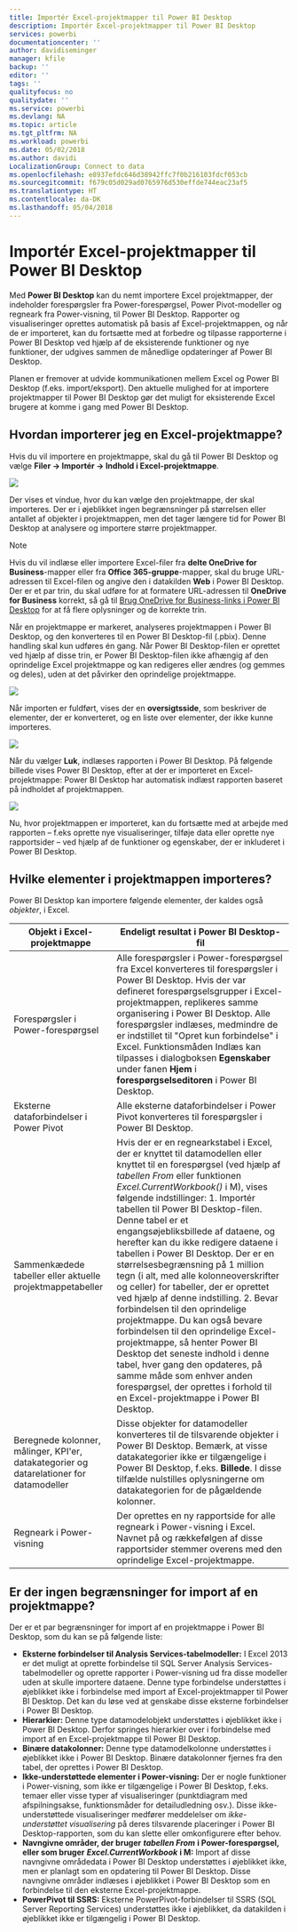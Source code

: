 ```yaml
---
title: Importér Excel-projektmapper til Power BI Desktop
description: Importér Excel-projektmapper til Power BI Desktop
services: powerbi
documentationcenter: ''
author: davidiseminger
manager: kfile
backup: ''
editor: ''
tags: ''
qualityfocus: no
qualitydate: ''
ms.service: powerbi
ms.devlang: NA
ms.topic: article
ms.tgt_pltfrm: NA
ms.workload: powerbi
ms.date: 05/02/2018
ms.author: davidi
LocalizationGroup: Connect to data
ms.openlocfilehash: e8937efdc646d38942ffc7f0b216103fdcf053cb
ms.sourcegitcommit: f679c05d029ad0765976d530effde744eac23af5
ms.translationtype: HT
ms.contentlocale: da-DK
ms.lasthandoff: 05/04/2018
---
```

# <a name="import-excel-workbooks-into-power-bi-desktop"></a>Importér Excel-projektmapper til Power BI Desktop
Med **Power BI Desktop** kan du nemt importere Excel projektmapper, der indeholder forespørgsler fra Power-forespørgsel, Power Pivot-modeller og regneark fra Power-visning, til Power BI Desktop. Rapporter og visualiseringer oprettes automatisk på basis af Excel-projektmappen, og når de er importeret, kan du fortsætte med at forbedre og tilpasse rapporterne i Power BI Desktop ved hjælp af de eksisterende funktioner og nye funktioner, der udgives sammen de månedlige opdateringer af Power BI Desktop.

Planen er fremover at udvide kommunikationen mellem Excel og Power BI Desktop (f.eks. import/eksport). Den aktuelle mulighed for at importere projektmapper til Power BI Desktop gør det muligt for eksisterende Excel brugere at komme i gang med Power BI Desktop.

## <a name="how-do-i-import-an-excel-workbook"></a>Hvordan importerer jeg en Excel-projektmappe?
Hvis du vil importere en projektmappe, skal du gå til Power BI Desktop og vælge **Filer -\> Importér -\> Indhold i Excel-projektmappe**.

![](media/desktop-import-excel-workbooks/importexceltopbi_1.png)

Der vises et vindue, hvor du kan vælge den projektmappe, der skal importeres. Der er i øjeblikket ingen begrænsninger på størrelsen eller antallet af objekter i projektmappen, men det tager længere tid for Power BI Desktop at analysere og importere større projektmapper.

> [!NOTE]
> Hvis du vil indlæse eller importere Excel-filer fra **delte OneDrive for Business**-mapper eller fra **Office 365-gruppe**-mapper, skal du bruge URL-adressen til Excel-filen og angive den i datakilden **Web** i Power BI Desktop. Der er et par trin, du skal udføre for at formatere URL-adressen til **OneDrive for Business** korrekt, så gå til [Brug OneDrive for Business-links i Power BI Desktop](desktop-use-onedrive-business-links.md) for at få flere oplysninger og de korrekte trin.
> 
> 

Når en projektmappe er markeret, analyseres projektmappen i Power BI Desktop, og den konverteres til en Power BI Desktop-fil (.pbix). Denne handling skal kun udføres én gang. Når Power BI Desktop-filen er oprettet ved hjælp af disse trin, er Power BI Desktop-filen ikke afhængig af den oprindelige Excel projektmappe og kan redigeres eller ændres (og gemmes og deles), uden at det påvirker den oprindelige projektmappe.

![](media/desktop-import-excel-workbooks/importexceltopbi_2.png)

Når importen er fuldført, vises der en **oversigtsside**, som beskriver de elementer, der er konverteret, og en liste over elementer, der ikke kunne importeres.

![](media/desktop-import-excel-workbooks/importexceltopbi_3.png)

Når du vælger **Luk**, indlæses rapporten i Power BI Desktop. På følgende billede vises Power BI Desktop, efter at der er importeret en Excel-projektmappe: Power BI Desktop har automatisk indlæst rapporten baseret på indholdet af projektmappen.

![](media/desktop-import-excel-workbooks/importexceltopbi_4.png)

Nu, hvor projektmappen er importeret, kan du fortsætte med at arbejde med rapporten – f.eks oprette nye visualiseringer, tilføje data eller oprette nye rapportsider – ved hjælp af de funktioner og egenskaber, der er inkluderet i Power BI Desktop.

## <a name="which-workbook-elements-are-imported"></a>Hvilke elementer i projektmappen importeres?
Power BI Desktop kan importere følgende elementer, der kaldes også *objekter*, i Excel.

| Objekt i Excel-projektmappe | Endeligt resultat i Power BI Desktop-fil |
| --- | --- |
| Forespørgsler i Power-forespørgsel |Alle forespørgsler i Power-forespørgsel fra Excel konverteres til forespørgsler i Power BI Desktop. Hvis der var defineret forespørgselsgrupper i Excel-projektmappen, replikeres samme organisering i Power BI Desktop. Alle forespørgsler indlæses, medmindre de er indstillet til "Opret kun forbindelse" i Excel. Funktionsmåden Indlæs kan tilpasses i dialogboksen **Egenskaber** under fanen **Hjem** i **forespørgselseditoren** i Power BI Desktop. |
| Eksterne dataforbindelser i Power Pivot |Alle eksterne dataforbindelser i Power Pivot konverteres til forespørgsler i Power BI Desktop. |
| Sammenkædede tabeller eller aktuelle projektmappetabeller |Hvis der er en regnearkstabel i Excel, der er knyttet til datamodellen eller knyttet til en forespørgsel (ved hjælp af *tabellen From* eller funktionen *Excel.CurrentWorkbook()* i M), vises følgende indstillinger: 1. Importér tabellen til Power BI Desktop-filen. Denne tabel er et engangsøjebliksbillede af dataene, og herefter kan du ikke redigere dataene i tabellen i Power BI Desktop. Der er en størrelsesbegrænsning på 1 million tegn (i alt, med alle kolonneoverskrifter og celler) for tabeller, der er oprettet ved hjælp af denne indstilling. 2. Bevar forbindelsen til den oprindelige projektmappe. Du kan også bevare forbindelsen til den oprindelige Excel-projektmappe, så henter Power BI Desktop det seneste indhold i denne tabel, hver gang den opdateres, på samme måde som enhver anden forespørgsel, der oprettes i forhold til en Excel-projektmappe i Power BI Desktop. |
| Beregnede kolonner, målinger, KPI'er, datakategorier og datarelationer for datamodeller |Disse objekter for datamodeller konverteres til de tilsvarende objekter i Power BI Desktop. Bemærk, at visse datakategorier ikke er tilgængelige i Power BI Desktop, f.eks. **Billede**. I disse tilfælde nulstilles oplysningerne om datakategorien for de pågældende kolonner. |
| Regneark i Power-visning |Der oprettes en ny rapportside for alle regneark i Power-visning i Excel. Navnet på og rækkefølgen af disse rapportsider stemmer overens med den oprindelige Excel-projektmappe. |

## <a name="are-there-any-limitations-to-importing-a-workbook"></a>Er der ingen begrænsninger for import af en projektmappe?
Der er et par begrænsninger for import af en projektmappe i Power BI Desktop, som du kan se på følgende liste:

* **Eksterne forbindelser til Analysis Services-tabelmodeller:** I Excel 2013 er det muligt at oprette forbindelse til SQL Server Analysis Services-tabelmodeller og oprette rapporter i Power-visning ud fra disse modeller uden at skulle importere dataene. Denne type forbindelse understøttes i øjeblikket ikke i forbindelse med import af Excel-projektmapper til Power BI Desktop. Det kan du løse ved at genskabe disse eksterne forbindelser i Power BI Desktop.
* **Hierarkier:** Denne type datamodelobjekt understøttes i øjeblikket ikke i Power BI Desktop. Derfor springes hierarkier over i forbindelse med import af en Excel-projektmappe til Power BI Desktop.
* **Binære datakolonner:** Denne type datamodelkolonne understøttes i øjeblikket ikke i Power BI Desktop. Binære datakolonner fjernes fra den tabel, der oprettes i Power BI Desktop.
* **Ikke-understøttede elementer i Power-visning:** Der er nogle funktioner i Power-visning, som ikke er tilgængelige i Power BI Desktop, f.eks. temaer eller visse typer af visualiseringer (punktdiagram med afspilningsakse, funktionsmåder for detailudledning osv.). Disse ikke-understøttede visualiseringer medfører meddelelser om *ikke-understøttet visualisering* på deres tilsvarende placeringer i Power BI Desktop-rapporten, som du kan slette eller omkonfigurere efter behov.
* **Navngivne områder, der bruger**  ***tabellen From*** **i Power-forespørgsel, eller som bruger**  ***Excel.CurrentWorkbook*** **i M:** Import af disse navngivne områdedata i Power BI Desktop understøttes i øjeblikket ikke, men er planlagt som en opdatering til Power BI Desktop. Disse navngivne områder indlæses i øjeblikket i Power BI Desktop som en forbindelse til den eksterne Excel-projektmappe.
* **PowerPivot til SSRS:** Eksterne PowerPivot-forbindelser til SSRS (SQL Server Reporting Services) understøttes ikke i øjeblikket, da datakilden i øjeblikket ikke er tilgængelig i Power BI Desktop.


